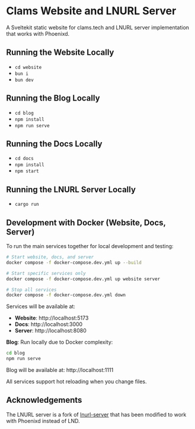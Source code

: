 # Clams Website and LNURL Server

A Sveltekit static website for clams.tech and LNURL server implementation that works with Phoenixd.

## Running the Website Locally

- `cd website`
- `bun i`
- `bun dev`

## Running the Blog Locally

- `cd blog`
- `npm install`
- `npm run serve`

## Running the Docs Locally

- `cd docs`
- `npm install`
- `npm start`

## Running the LNURL Server Locally

- `cargo run`

## Development with Docker (Website, Docs, Server)

To run the main services together for local development and testing:

```bash
# Start website, docs, and server
docker compose -f docker-compose.dev.yml up --build

# Start specific services only
docker compose -f docker-compose.dev.yml up website server

# Stop all services
docker compose -f docker-compose.dev.yml down
```

Services will be available at:
- **Website**: http://localhost:5173
- **Docs**: http://localhost:3000  
- **Server**: http://localhost:8080

**Blog**: Run locally due to Docker complexity:
```bash
cd blog
npm run serve
```
Blog will be available at: http://localhost:1111

All services support hot reloading when you change files.

## Acknowledgements

The LNURL server is a fork of [lnurl-server](https://github.com/benthecarman/lnurl-server) that has been modified to work with Phoenixd instead of LND.
